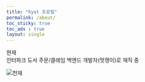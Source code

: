 ```yaml
---
title: "hyot 프로필"
permalink: /about/
toc_sticky: true
toc_ads : true
layout: single
---
```


현재  
인터파크 도서 주문/클레임 백엔드 개발자(멋쟁이)로 재직 중  

![천재]({{site.url}}/assets/images/genius.jpg "천재!")